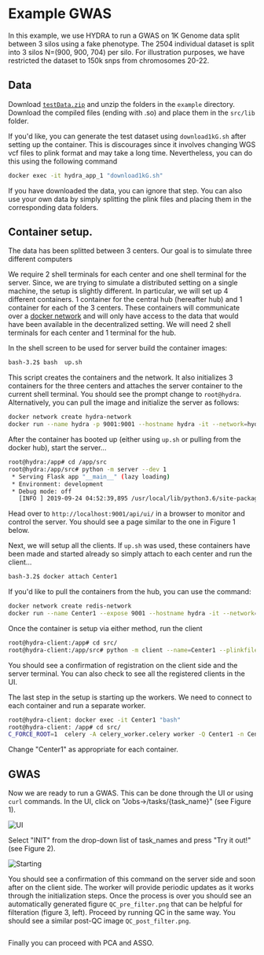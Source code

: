 # Example GWAS 

In this example, we use HYDRA to run a GWAS on 1K Genome data split between 3 silos using a fake phenotype. The 2504 individual dataset is split into 3 silos N=(900, 900, 704) per silo. For illustration purposes, we have restricted the dataset to 150k snps from chromosomes 20-22.

## Data

Download [`testData.zip`](https://console.cloud.google.com/storage/browser/hydra-example-data) and unzip the folders in the `example` directory. Download the compiled files (ending with .so) and place them in the `src/lib` folder.

If you'd like, you can generate the test dataset using `download1kG.sh` after setting up the container. This is discourages since it involves changing WGS vcf files to plink format and may take a long time. Nevertheless, you can do this using the following command

```bash 
docker exec -it hydra_app_1 "download1kG.sh"
```
If you have downloaded the data, you can ignore that step. You can also use your own data by simply splitting the plink files and placing them in the corresponding data folders.

## Container setup. 

The data has been splitted between 3 centers. Our goal is to simulate three different computers 

We require 2 shell terminals for each center and one shell terminal for the server. Since, we are trying to simulate a distributed setting on a single machine, the setup is slightly different. In particular, we will set up 4 different containers. 1 container for the central hub (hereafter hub) and 1 container for each of the 3 centers. These containers will communicate over a [docker network](https://docs.docker.com/v17.09/engine/userguide/networking/#an-overlay-network-without-swarm-mode) and will only have access to the data that would have been available in the decentralized setting. We will need 2 shell terminals for each center and 1 terminal for the hub.

In the shell screen to be used for server build the container images: 

```bash
bash-3.2$ bash  up.sh
```

This script creates the containers and the network. It also initializes 3 containers for the three centers and attaches the server container to the current shell terminal. You should see the prompt change to `root@hydra`. Alternatively, you can pull the image and initialize the server as follows:

```bash
docker network create hydra-network
docker run --name hydra -p 9001:9001 --hostname hydra -it --network=hydra-network --network-alias=hydra_network --rm apoursh/hydra:0.1 bash 
```

After the container has booted up (either using `up.sh` or pulling from the docker hub), start the server...

```bash 
root@hydra:/app# cd /app/src
root@hydra:/app/src# python -m server --dev 1
 * Serving Flask app "__main__" (lazy loading)
 * Environment: development
 * Debug mode: off
   [INFO ] 2019-09-24 04:52:39,895 /usr/local/lib/python3.6/site-packages/werkzeug/_internal.py                     :: 122 =>  * Running on http://0.0.0.0:9001/ (Press CTRL+C to quit)
```
Head over to `http://localhost:9001/api/ui/` in a browser to monitor and control the server. You should see a page similar to the one in Figure 1 below. 


Next, we will setup all the clients. If `up.sh` was used, these containers have been made and started already so simply attach to each center and run the client...

```bash
bash-3.2$ docker attach Center1
```

If you'd like to pull the containers from the hub, you can use the command: 

```bash
docker network create redis-network
docker run --name Center1 --expose 9001 --hostname hydra -it --network=hydra-network --network-alias=hydra_network --rm  apoursh/hydra:0.1 bash
```

Once the container is setup via either method, run the client

```bash
root@hydra-client:/app# cd src/
root@hydra-client:/app/src# python -m client --name=Center1 --plinkfile=/app/data/dset1  --dev 1
```

You should see a confirmation of registration on the client side and the server terminal. You can also check to see all the registered clients in the UI. 

The last step in the setup is starting up the workers. We need to connect to each container and run a separate worker. 

```bash
root@hydra-client: docker exec -it Center1 "bash"
root@hydra-client: /app# cd src/
C_FORCE_ROOT=1  celery -A celery_worker.celery worker -Q Center1 -n Center1 --concurrency=1
```

Change "Center1" as appropriate for each container. 


## GWAS

Now we are ready to run a GWAS. This can be done through the UI or using `curl` commands. In the UI, click on "Jobs->/tasks/{task_name}" (see Figure 1).

![UI]()

Select "INIT" from the drop-down list of task_names and press "Try it out!" (see Figure 2).

![Starting]()

You should see a confirmation of this command on the server side and soon after on the client side. The worker will provide periodic updates as it works through the initialization steps. Once the process is over you should see an automatically generated figure `QC_pre_filter.png` that can be helpful for filteration (figure 3, left). Proceed by running QC in the same way. You should see a similar post-QC image `QC_post_filter.png`.

![]()

Finally you can proceed with PCA and ASSO.
